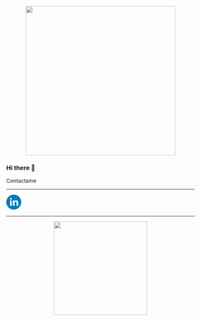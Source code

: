 <p align="center"><img align="center" height="400px" width="400px" src="https://dev-items.s3.ap-south-1.amazonaws.com/flame-remote-working.gif"/></p>
<p align="center"> 

### Hi there 👋
Contactame 
** **
<a href="https://www.linkedin.com/in/ian-parra-922077220/"><img src="https://github.com/codebugged/codebugged/blob/master/logos/linkedin.png" width="40" /></a>
** ** 
<p align="center"><img align="center" height="250px" width="250px" src="https://dev-items.s3.ap-south-1.amazonaws.com/cyborg-18+(1).gif"/></p>
<!-- <p align="center"><img align="center" alt="cv" src="https://dev-items.s3.ap-south-1.amazonaws.com/umng.jpg" /></p> -->
